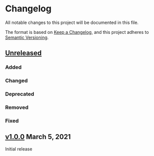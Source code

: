 # Changelog
All notable changes to this project will be documented in this file.

The format is based on [Keep a Changelog](https://keepachangelog.com/en/1.0.0/),
and this project adheres to [Semantic Versioning](https://semver.org/spec/v2.0.0.html).

## [Unreleased]

### Added

### Changed

### Deprecated

### Removed

### Fixed

## [v1.0.0] March 5, 2021

Initial release

[Unreleased]: <https://github.com/stac-extensions/remote-data/compare/v1.0.0...HEAD>
[v1.0.0]: <https://github.com/stac-extensions/remote-data/tree/v1.0.0>
